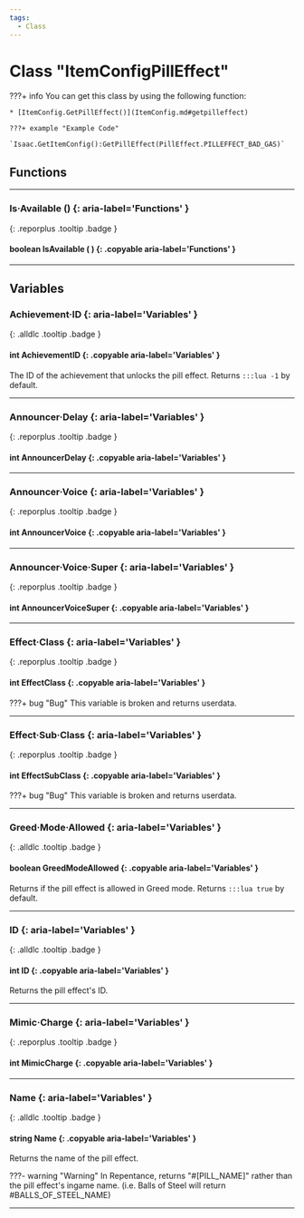 ```yaml
---
tags:
  - Class
---
```

# Class "ItemConfigPillEffect"

???+ info
    You can get this class by using the following function:

    * [ItemConfig.GetPillEffect()](ItemConfig.md#getpilleffect)

    ???+ example "Example Code"
        `Isaac.GetItemConfig():GetPillEffect(PillEffect.PILLEFFECT_BAD_GAS)`

## Functions
___
### Is·Available () {: aria-label='Functions' }
[ ](#){: .reporplus .tooltip .badge }
#### boolean IsAvailable ( ) {: .copyable aria-label='Functions' }

___
## Variables
### Achievement·ID {: aria-label='Variables' }
[ ](#){: .alldlc .tooltip .badge }
#### int AchievementID  {: .copyable aria-label='Variables' }

The ID of the achievement that unlocks the pill effect. Returns ``:::lua -1`` by default.
___
### Announcer·Delay {: aria-label='Variables' }
[ ](#){: .reporplus .tooltip .badge }
#### int AnnouncerDelay  {: .copyable aria-label='Variables' }

___
### Announcer·Voice {: aria-label='Variables' }
[ ](#){: .reporplus .tooltip .badge }
#### int AnnouncerVoice  {: .copyable aria-label='Variables' }

___
### Announcer·Voice·Super {: aria-label='Variables' }
[ ](#){: .reporplus .tooltip .badge }
#### int AnnouncerVoiceSuper  {: .copyable aria-label='Variables' }

___
### Effect·Class {: aria-label='Variables' }
[ ](#){: .reporplus .tooltip .badge }
#### int EffectClass  {: .copyable aria-label='Variables' }
???+ bug "Bug"
    This variable is broken and returns userdata.

___
### Effect·Sub·Class {: aria-label='Variables' }
[ ](#){: .reporplus .tooltip .badge }
#### int EffectSubClass  {: .copyable aria-label='Variables' }
???+ bug "Bug"
    This variable is broken and returns userdata.

___
### Greed·Mode·Allowed {: aria-label='Variables' }
[ ](#){: .alldlc .tooltip .badge }
#### boolean GreedModeAllowed  {: .copyable aria-label='Variables' }

Returns if the pill effect is allowed in Greed mode. Returns ``:::lua true`` by default.
___
### ID {: aria-label='Variables' }
[ ](#){: .alldlc .tooltip .badge }
#### int ID  {: .copyable aria-label='Variables' }

Returns the pill effect's ID.
___
### Mimic·Charge {: aria-label='Variables' }
[ ](#){: .reporplus .tooltip .badge }
#### int MimicCharge  {: .copyable aria-label='Variables' }

___
### Name {: aria-label='Variables' }
[ ](#){: .alldlc .tooltip .badge }
#### string Name  {: .copyable aria-label='Variables' }

Returns the name of the pill effect.

???- warning "Warning"
    In Repentance, returns "#[PILL_NAME]" rather than the pill effect's ingame name. (i.e. Balls of Steel will return #BALLS_OF_STEEL_NAME)
___
